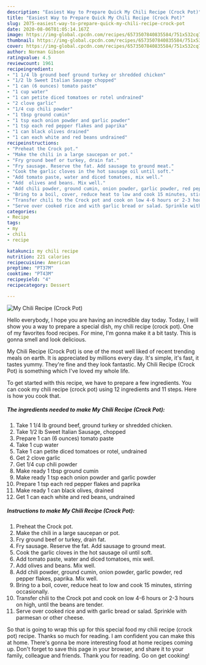 ```yaml
---
description: "Easiest Way to Prepare Quick My Chili Recipe (Crock Pot)"
title: "Easiest Way to Prepare Quick My Chili Recipe (Crock Pot)"
slug: 2075-easiest-way-to-prepare-quick-my-chili-recipe-crock-pot
date: 2020-08-06T01:05:14.167Z
image: https://img-global.cpcdn.com/recipes/6573507840835584/751x532cq70/my-chili-recipe-crock-pot-recipe-main-photo.jpg
thumbnail: https://img-global.cpcdn.com/recipes/6573507840835584/751x532cq70/my-chili-recipe-crock-pot-recipe-main-photo.jpg
cover: https://img-global.cpcdn.com/recipes/6573507840835584/751x532cq70/my-chili-recipe-crock-pot-recipe-main-photo.jpg
author: Norman Gibson
ratingvalue: 4.5
reviewcount: 1961
recipeingredient:
- "1 1/4 lb ground beef ground turkey or shredded chicken"
- "1/2 lb Sweet Italian Sausage chopped"
- "1 can (6 ounces) tomato paste"
- "1 cup water"
- "1 can petite diced tomatoes or rotel undrained"
- "2 clove garlic"
- "1/4 cup chili powder"
- "1 tbsp ground cumin"
- "1 tsp each onion powder and garlic powder"
- "1 tsp each red pepper flakes and paprika"
- "1 can black olives drained"
- "1 can each white and red beans undrained"
recipeinstructions:
- "Preheat the Crock pot."
- "Make the chili in a large saucepan or pot."
- "Fry ground beef or turkey, drain fat."
- "Fry sausage. Reserve the fat. Add sausage to ground meat."
- "Cook the garlic cloves in the hot sausage oil until soft."
- "Add tomato paste, water and diced tomatoes, mix well."
- "Add  olives and beans. Mix well."
- "Add chili powder, ground cumin, onion powder, garlic powder, red pepper flakes, paprika. Mix well."
- "Bring to a boil, cover, reduce heat to low and cook 15 minutes, stirring occasionally."
- "Transfer chili to the Crock pot and cook on low 4-6 hours or 2-3 hours on high, until the beans are tender."
- "Serve over cooked rice and with garlic bread or salad. Sprinkle with parmesan or other cheese."
categories:
- Recipe
tags:
- my
- chili
- recipe

katakunci: my chili recipe 
nutrition: 221 calories
recipecuisine: American
preptime: "PT37M"
cooktime: "PT43M"
recipeyield: "4"
recipecategory: Dessert

---
```



![My Chili Recipe (Crock Pot)](https://img-global.cpcdn.com/recipes/6573507840835584/751x532cq70/my-chili-recipe-crock-pot-recipe-main-photo.jpg)

Hello everybody, I hope you are having an incredible day today. Today, I will show you a way to prepare a special dish, my chili recipe (crock pot). One of my favorites food recipes. For mine, I'm gonna make it a bit tasty. This is gonna smell and look delicious.

My Chili Recipe (Crock Pot) is one of the most well liked of recent trending meals on earth. It is appreciated by millions every day. It's simple, it's fast, it tastes yummy. They're fine and they look fantastic. My Chili Recipe (Crock Pot) is something which I've loved my whole life.




To get started with this recipe, we have to prepare a few ingredients. You can cook my chili recipe (crock pot) using 12 ingredients and 11 steps. Here is how you cook that.

<!--inarticleads1-->

##### The ingredients needed to make My Chili Recipe (Crock Pot):

1. Take 1 1/4 lb ground beef, ground turkey or shredded chicken.
1. Take 1/2 lb Sweet Italian Sausage, chopped
1. Prepare 1 can (6 ounces) tomato paste
1. Take 1 cup water
1. Take 1 can petite diced tomatoes or rotel, undrained
1. Get 2 clove garlic
1. Get 1/4 cup chili powder
1. Make ready 1 tbsp ground cumin
1. Make ready 1 tsp each onion powder and garlic powder
1. Prepare 1 tsp each red pepper flakes and paprika
1. Make ready 1 can black olives, drained
1. Get 1 can each white and red beans, undrained




<!--inarticleads2-->

##### Instructions to make My Chili Recipe (Crock Pot):

1. Preheat the Crock pot.
1. Make the chili in a large saucepan or pot.
1. Fry ground beef or turkey, drain fat.
1. Fry sausage. Reserve the fat. Add sausage to ground meat.
1. Cook the garlic cloves in the hot sausage oil until soft.
1. Add tomato paste, water and diced tomatoes, mix well.
1. Add  olives and beans. Mix well.
1. Add chili powder, ground cumin, onion powder, garlic powder, red pepper flakes, paprika. Mix well.
1. Bring to a boil, cover, reduce heat to low and cook 15 minutes, stirring occasionally.
1. Transfer chili to the Crock pot and cook on low 4-6 hours or 2-3 hours on high, until the beans are tender.
1. Serve over cooked rice and with garlic bread or salad. Sprinkle with parmesan or other cheese.




So that is going to wrap this up for this special food my chili recipe (crock pot) recipe. Thanks so much for reading. I am confident you can make this at home. There's gonna be more interesting food at home recipes coming up. Don't forget to save this page in your browser, and share it to your family, colleague and friends. Thank you for reading. Go on get cooking!
